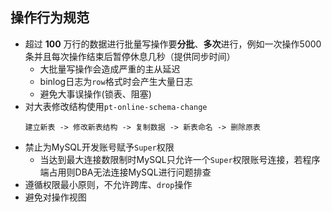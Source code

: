 ## 操作行为规范
- 超过 **100** 万行的数据进行批量写操作要**分批**、**多次**进行，例如一次操作5000条并且每次操作结束后暂停休息几秒（提供同步时间）
  - 大批量写操作会造成严重的主从延迟
  - binlog日志为`row`格式时会产生大量日志
  - 避免大事误操作(锁表、阻塞)
- 对大表修改结构使用`pt-online-schema-change`
  ```
  建立新表 -> 修改新表结构 -> 复制数据 -> 新表命名 -> 删除原表
  ```
- 禁止为MySQL开发账号赋予`Super`权限
  - 当达到最大连接数限制时MySQL只允许一个`Super`权限账号连接，若程序端占用则DBA无法连接MySQL进行问题排查
- 遵循权限最小原则，不允许跨库、`drop`操作
- 避免对操作视图